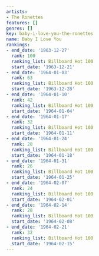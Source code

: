 ```yaml
---
artists:
- The Ronettes
features: []
genres: []
key: baby-i-love-you-the-ronettes
name: Baby I Love You
rankings:
- end_date: '1963-12-27'
  rank: 100
  ranking_list: Billboard Hot 100
  start_date: '1963-12-21'
- end_date: '1964-01-03'
  rank: 63
  ranking_list: Billboard Hot 100
  start_date: '1963-12-28'
- end_date: '1964-01-10'
  rank: 42
  ranking_list: Billboard Hot 100
  start_date: '1964-01-04'
- end_date: '1964-01-17'
  rank: 32
  ranking_list: Billboard Hot 100
  start_date: '1964-01-11'
- end_date: '1964-01-24'
  rank: 28
  ranking_list: Billboard Hot 100
  start_date: '1964-01-18'
- end_date: '1964-01-31'
  rank: 26
  ranking_list: Billboard Hot 100
  start_date: '1964-01-25'
- end_date: '1964-02-07'
  rank: 24
  ranking_list: Billboard Hot 100
  start_date: '1964-02-01'
- end_date: '1964-02-14'
  rank: 28
  ranking_list: Billboard Hot 100
  start_date: '1964-02-08'
- end_date: '1964-02-21'
  rank: 32
  ranking_list: Billboard Hot 100
  start_date: '1964-02-15'
---
```


